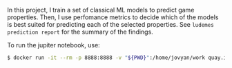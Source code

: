 In this project, I train a set of classical ML models to predict game properties. Then, I use perfomance metrics to decide which of the models is best suited for predicting each of the selected properties. See `ludemes prediction report` for the summary of the findings. 

To run the jupiter notebook, use:

```bash
$ docker run -it --rm -p 8888:8888 -v "${PWD}":/home/jovyan/work quay.io/jupyter/datascience-notebook:2024-05-27
```
